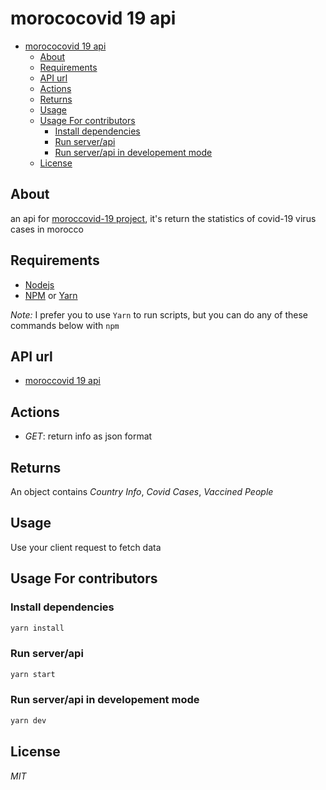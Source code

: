 # morococovid 19 api

- [morococovid 19 api](#morococovid-19-api)
  - [About](#about)
  - [Requirements](#requirements)
  - [API url](#api-url)
  - [Actions](#actions)
  - [Returns](#returns)
  - [Usage](#usage)
  - [Usage For contributors](#usage-for-contributors)
    - [Install dependencies](#install-dependencies)
    - [Run server/api](#run-serverapi)
    - [Run server/api in developement mode](#run-serverapi-in-developement-mode)
  - [License](#license)

## About

an api for [moroccovid-19 project](https://github.com/moroccanprogrammers/moroccovid-19), it's return the statistics of covid-19 virus cases in morocco

## Requirements

- [Nodejs](https://nodejs.org/en/)
- [NPM](https://www.npmjs.com/) or [Yarn](https://yarnpkg.com/)

_Note:_ I prefer you to use `Yarn` to run scripts, but you can do any of these commands below with `npm`

## API url

- [moroccovid 19 api](https://moroccovid-19-api.herokuapp.com/)

## Actions

- _GET_: return info as json format

## Returns

An object contains _Country Info_, _Covid Cases_, _Vaccined People_

## Usage

Use your client request to fetch data

## Usage For contributors

### Install dependencies

```sh
yarn install
```

### Run server/api

```sh
yarn start
```

### Run server/api in developement mode

```sh
yarn dev
```

## License

_MIT_
